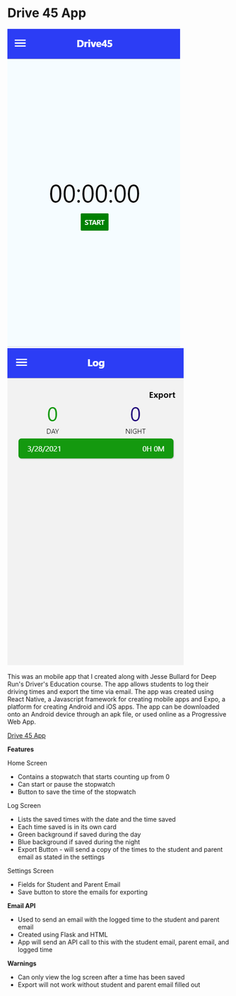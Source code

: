 # Drive 45 App
![Image of Home Screen](images/HomeScreen.PNG)
![Image of Log Screen](images/LogScreen.PNG)


This was an mobile app that I created along with Jesse Bullard for Deep Run's Driver's Education course. The app allows students to log their driving times and export the time via email. The app was created using React Native, a Javascript framework for creating mobile apps and Expo, a platform for creating Android and iOS apps. The app can be downloaded onto an Android device through an apk file, or used online as a Progressive Web App.

[Drive 45 App](https://driversed2024.github.io/)

**Features**

Home Screen
* Contains a stopwatch that starts counting up from 0
* Can start or pause the stopwatch
* Button to save the time of the stopwatch

Log Screen
* Lists the saved times with the date and the time saved
* Each time saved is in its own card
* Green background if saved during the day
* Blue background if saved during the night
* Export Button - will send a copy of the times to the student and parent email as stated in the settings

Settings Screen
* Fields for Student and Parent Email
* Save button to store the emails for exporting

**Email API**
* Used to send an email with the logged time to the student and parent email
* Created using Flask and HTML
* App will send an API call to this with the student email, parent email, and logged time

**Warnings**
* Can only view the log screen after a time has been saved
* Export will not work without student and parent email filled out


